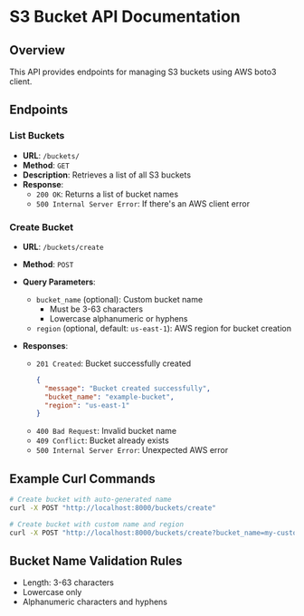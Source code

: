# S3 Bucket API Documentation

## Overview
This API provides endpoints for managing S3 buckets using AWS boto3 client.

## Endpoints

### List Buckets
- **URL**: `/buckets/`
- **Method**: `GET`
- **Description**: Retrieves a list of all S3 buckets
- **Response**:
  - `200 OK`: Returns a list of bucket names
  - `500 Internal Server Error`: If there's an AWS client error

### Create Bucket
- **URL**: `/buckets/create`
- **Method**: `POST`
- **Query Parameters**:
  - `bucket_name` (optional): Custom bucket name
    - Must be 3-63 characters
    - Lowercase alphanumeric or hyphens
  - `region` (optional, default: `us-east-1`): AWS region for bucket creation

- **Responses**:
  - `201 Created`: Bucket successfully created
    ```json
    {
      "message": "Bucket created successfully",
      "bucket_name": "example-bucket",
      "region": "us-east-1"
    }
    ```
  - `400 Bad Request`: Invalid bucket name
  - `409 Conflict`: Bucket already exists
  - `500 Internal Server Error`: Unexpected AWS error

## Example Curl Commands
```bash
# Create bucket with auto-generated name
curl -X POST "http://localhost:8000/buckets/create"

# Create bucket with custom name and region
curl -X POST "http://localhost:8000/buckets/create?bucket_name=my-custom-bucket&region=us-west-2"
```

## Bucket Name Validation Rules
- Length: 3-63 characters
- Lowercase only
- Alphanumeric characters and hyphens
